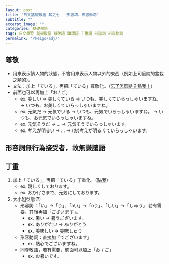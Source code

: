 ```yaml
---
layout: post
title: "日文基礎敬語 其之七 - 形容詞、形容動詞"
subtitle: ""
excerpt_image: ""
categories: 基礎敬語
tags: 日文學習 基礎敬語 尊敬語 謙讓語 丁重語 形容詞 形容動詞
permalink: "/keigo/adj/"
---
```


## 尊敬

- 用來表示該人物的狀態，不會用來表示人物以外的東西（例如上司庭院的盆栽之類的）。
- 文法：加上「ている」，再把「ている」尊敬化。（[忘了怎麼變？點我！](https://www.notion.so/251142f255394438a7bdd70c13daeb95?pvs=21)）
- 前面也可以再加上「お / ご」
    - ex. 美しい
    → 美しくている
    → いつも、美しくていらっしゃいますね。
    → いつも、お美しくていらっしゃいますね。
    - ex. 元気だ
    → 元気でいる
    → いつも、元気でいらっしゃいますね。
    → いつも、お元気でいらっしゃいますね。
    - ex. 元気そうだ
    → … → 元気そうでいらっしゃいます。
    - ex. 考えが明るい
    → … → (お)考えが明るくていらっしゃいます。

## 形容詞無行為接受者，故無謙讓語

## 丁重

1. 加上「ている」，再把「ている」丁重化。（[點我](https://www.notion.so/251142f255394438a7bdd70c13daeb95?pvs=21)）
    - ex. 親しくしております。
    - ex. おかげさまで、元気にしております。
2. 大小姐型態(?)
    - 形容詞：「い」→「う」、「aい」→「oう」、「しい」→「しゅう」
    若有需要，其後再加「ございます」。
        - ex. 暑い → 暑うございます。
        - ex. ありがたい → ありがとう
        - ex. 美味しい → 美味しゅう
    - 形容動詞：直接加「でございます」
        - ex. 熱心でございますね。
    - 同尊敬語，若有需要，前面可以加上「お / ご」
        - ex. お暑いです。